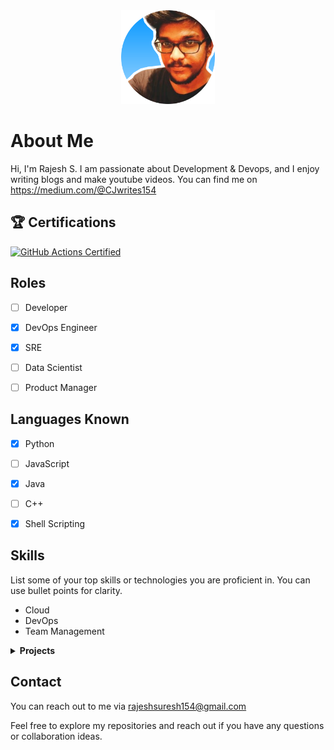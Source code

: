 <div align="center">
  <img src="picofme (6).png" alt="Rajesh S" width="150">
</div>

# About Me

Hi, I'm Rajesh S. I am passionate about Development & Devops, and I enjoy writing blogs  and make youtube videos. You can find me on https://medium.com/@CJwrites154

## 🏆 Certifications
[![GitHub Actions Certified](https://img.shields.io/badge/GitHub%20Actions-Certified-brightgreen)](https://examregistration.github.com/certification/ACTIONS)

 
## Roles
  
- [ ] Developer
- [x] DevOps Engineer
- [x] SRE
- [ ] Data Scientist
- [ ] Product Manager


## Languages Known

- [x] Python
- [ ] JavaScript
- [x] Java
- [ ] C++
- [x] Shell Scripting


## Skills

List some of your top skills or technologies you are proficient in. You can use bullet points for clarity.

- Cloud
- DevOps
- Team Management
  
</details>

<details>
<summary><strong>Projects</strong></summary>
  
### Project 1
- **Description:** Building a Telegram Bot and Leveraging AWS Lambda for Seamless Functioning
- **Role:** This project was done by me in my free time
- **Link:** [GitHub Repo](https://github.com/raji2306/sturdy-disco/tree/telegram-bot)

### Project 2
- **Description:** Building and Scaling a MediaWiki Application with Terraform, Ansible, and Jenkins
- **Role:** Task given by someone. It was fully done by me
- **Link:** [GitHub Repo](https://github.com/raji2306/mediawikiApplcation)

</details>

## Contact

You can reach out to me via rajeshsuresh154@gmail.com

Feel free to explore my repositories and reach out if you have any questions or collaboration ideas.
